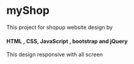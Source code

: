# myShop
This project for shopup website design by 
#### HTML , CSS, JavaScript , bootstrap and jQuery

This design responsive with all screen 
